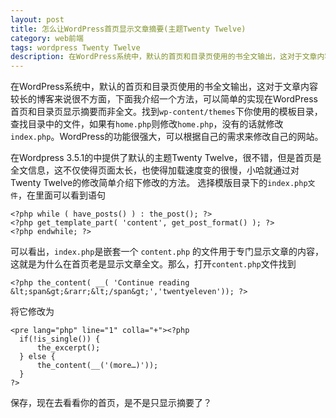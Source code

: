 ```yaml
---
layout: post
title: 怎么让WordPress首页显示文章摘要(主题Twenty Twelve)
category: web前端
tags: wordpress Twenty Twelve
description: 在WordPress系统中，默认的首页和目录页使用的书全文输出，这对于文章内容较长的博客来说很不方面，下面我介绍一个方法，可以简单的实现在WordPress首页和目录页显示摘要而非全文。找到wp-content/themes下你使用的模板目录，查找目录中的文件，如果有home.php则修改home.php，没有的话就修改index.php。WordPress的功能很强大，可以根据自己的需求来修改自己的网站。 
---
```


在WordPress系统中，默认的首页和目录页使用的书全文输出，这对于文章内容较长的博客来说很不方面，下面我介绍一个方法，可以简单的实现在WordPress首页和目录页显示摘要而非全文。找到`wp-content/themes`下你使用的模板目录，查找目录中的文件，如果有`home.php`则修改`home.php`，没有的话就修改`index.php`。WordPress的功能很强大，可以根据自己的需求来修改自己的网站。 

在Wordpress 3.5.1的中提供了默认的主题Twenty Twelve，很不错，但是首页是全文信息，这不仅使得页面太长，也使得加载速度变的很慢，小哈就通过对Twenty Twelve的修改简单介绍下修改的方法。 选择模版目录下的`index.php文件`，在里面可以看到语句

	<?php while ( have_posts() ) : the_post(); ?>
	<?php get_template_part( 'content', get_post_format() ); ?>
	<?php endwhile; ?>

可以看出，`index.php`是嵌套一个 `content.php` 的文件用于专门显示文章的内容，这就是为什么在首页老是显示文章全文。那么，打开`content.php`文件找到 

	<?php the_content( __( 'Continue reading &lt;span&gt;&rarr;&lt;/span&gt;','twentyeleven')); ?>

将它修改为

	<pre lang="php" line="1" colla="+"><?php 
	  if(!is_single()) {
	      the_excerpt();
	  } else {
	      the_content(__('(more…)'));
	  } 
	?>

保存，现在去看看你的首页，是不是只显示摘要了？